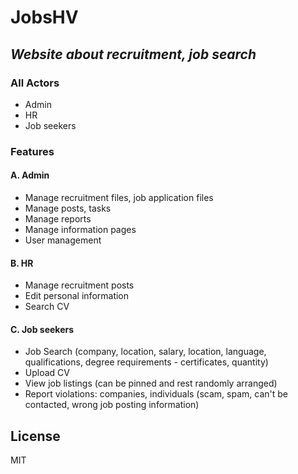 # JobsHV

## _Website about recruitment, job search_

### All Actors

- Admin
- HR
- Job seekers

### Features

#### A. Admin
- Manage recruitment files, job application files
- Manage posts, tasks
- Manage reports
- Manage information pages
- User management

#### B. HR
- Manage recruitment posts
- Edit personal information
- Search CV

#### C. Job seekers
- Job Search (company, location, salary, location, language, qualifications, degree requirements - certificates, quantity)
- Upload CV
- View job listings (can be pinned and rest randomly arranged)
- Report violations: companies, individuals (scam, spam, can't be contacted, wrong job posting information)

## License

MIT
